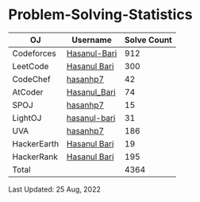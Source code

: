 # Problem-Solving-Statistics

| OJ | Username | Solve Count |
| -- | -------- | ----------- |
| Codeforces | [Hasanul-Bari](https://codeforces.com/profile/Hasanul-Bari) | 912 |
| LeetCode | [Hasanul Bari](https://leetcode.com/Hasanul-Bari/) | 300 |
| CodeChef | [hasanhp7](https://www.codechef.com/users/hasanhp7) | 42 |
| AtCoder | [Hasanul_Bari](https://atcoder.jp/users/Hasanul_Bari) | 74 |
| SPOJ | [hasanhp7](https://www.spoj.com/users/hasanhp7/) | 15 | 
| LightOJ | [hasanul-bari](https://lightoj.com/user/hasanul-bari) | 31 | 
| UVA | [hasanhp7](https://onlinejudge.org/index.php?option=com_onlinejudge&Itemid=8&page=show_authorstats&userid=939495) | 186 |
| HackerEarth | [Hasanul Bari](https://www.hackerearth.com/@hasanhp7) | 19 |
| HackerRank | [Hasanul Bari](https://www.hackerrank.com/Hasanul_Bari) | 195 |
| Total | | 4364 |

Last Updated: 25 Aug, 2022
